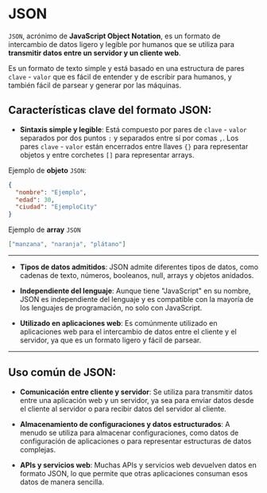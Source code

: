 # JSON

`JSON`, acrónimo de **JavaScript Object Notation**, es un formato de intercambio de datos ligero y legible por humanos que se utiliza para **transmitir datos entre un servidor y un cliente web**.

Es un formato de texto simple y está basado en una estructura de pares `clave` - `valor` que es fácil de entender y de escribir para humanos, y también fácil de parsear y generar por las máquinas.

## Características clave del formato JSON:

- **Sintaxis simple y legible**: Está compuesto por pares de `clave` - `valor` separados por dos puntos `:` y separados entre sí por comas `,`. Los pares `clave` - `valor` están encerrados entre llaves `{}` para representar objetos y entre corchetes `[]` para representar arrays.

Ejemplo de **objeto** `JSON`:

```json
{
  "nombre": "Ejemplo",
  "edad": 30,
  "ciudad": "EjemploCity"
}
```

Ejemplo de **array** `JSON`

```json
["manzana", "naranja", "plátano"]
```

---

- **Tipos de datos admitidos**: JSON admite diferentes tipos de datos, como cadenas de texto, números, booleanos, null, arrays y objetos anidados.

- **Independiente del lenguaje**: Aunque tiene "JavaScript" en su nombre, JSON es independiente del lenguaje y es compatible con la mayoría de los lenguajes de programación, no solo con JavaScript.

- **Utilizado en aplicaciones web**: Es comúnmente utilizado en aplicaciones web para el intercambio de datos entre el cliente y el servidor, ya que es un formato ligero y fácil de parsear.

---

## Uso común de JSON:

- **Comunicación entre cliente y servidor**: Se utiliza para transmitir datos entre una aplicación web y un servidor, ya sea para enviar datos desde el cliente al servidor o para recibir datos del servidor al cliente.

- **Almacenamiento de configuraciones y datos estructurados**: A menudo se utiliza para almacenar configuraciones, como datos de configuración de aplicaciones o para representar estructuras de datos complejas.

- **APIs y servicios web**: Muchas APIs y servicios web devuelven datos en formato JSON, lo que permite que otras aplicaciones consuman esos datos de manera sencilla.
